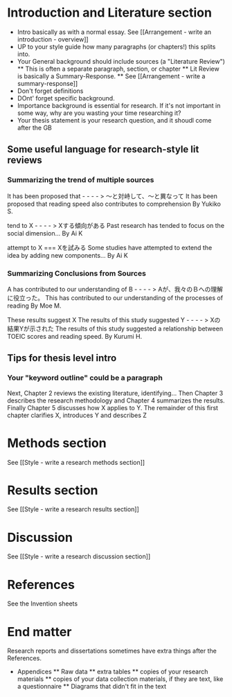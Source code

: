 # Introduction and Literature section
* Intro basically as with a normal essay. See [[Arrangement - write an introduction - overview]]
* UP to your style guide how many paragraphs (or chapters!) this splits into.
* Your General background should include sources (a "Literature Review")
** This is often a separate paragraph, section, or chapter 
** Lit Review is basically a Summary-Response. 
** See [[Arrangement - write a summary-response]]
* Don't forget definitions
* DOnt' forget specific background. 
* Importance background is essential for research. If it's not important in some way, why are you wasting your time researching it?
* Your thesis statement is your research question, and it shoudl come after the GB

## Some useful language for research-style lit reviews
### Summarizing the trend of multiple sources
It has been proposed that   - - - - >   ～と対峙して、～と異なって
It has been proposed that reading speed also contributes to comprehension
By Yukiko S.

tend to X   - - - - >   Xする傾向がある
Past research has tended to focus on the social dimension...
By Ai K

attempt to X === Xを試みる
Some studies have attempted to extend the idea by adding new components...
By Ai K

### Summarizing Conclusions from Sources
A has contributed to our understanding of B   - - - - >   Aが、我々のＢへの理解に役立った。
This has contributed to our understanding of the processes of reading
By Moe M.

These results suggest X
The results of this study suggested Y   - - - - >   Xの結果Yが示された
The results of this study suggested a relationship between TOEIC scores and reading speed.
By Kurumi H.

## Tips for thesis level intro
### Your "keyword outline" could be a paragraph
Next, Chapter 2 reviews the existing literature, identifying… Then Chapter 3 describes the research methodology and Chapter 4 summarizes the results. Finally Chapter 5 discusses how X applies to Y. The remainder of this first chapter clarifies X, introduces Y and describes Z


# Methods section
See [[Style - write a research methods section]]

# Results section
See [[Style - write a research results section]]

# Discussion
See [[Style - write a research discussion section]]

# References
See the Invention sheets

# End matter
Research reports and dissertations sometimes have extra things after the References.
* Appendices
** Raw data
** extra tables
** copies of your research materials
** copies of your data collection materials, if they are text, like a questionnaire
** Diagrams that didn't fit in the text
